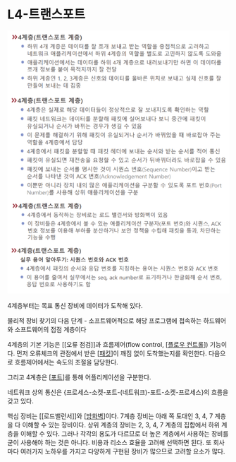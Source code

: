 # L4-트랜스포트


![트랜스포트 계층 자료](../attachments/2022-09-15-16-43-57.png)

4계층부터는 목표 통신 장비에 데이터가 도착해 있다.  

물리적 장비 찾기의 다음 단계 - 소프트웨어적으로 해당 프로그램에 접속하는 하드웨어와 소프트웨어의 접점 계층이다  

4계층의 기본 기능은 [[오류 점검]]과 흐름제어(flow control, [[플로우 컨트롤]]) 기능이다. 먼저 오류체크의 관점에서 받은 [[패킷]]이 깨짐 없이 도착했는지를 확인한다. 다음으로 흐름제어에서는 속도의 조절을 담당한다.  

그리고 4계층은 [[포트]]를 통해 어플리케이션을 구분한다. 
  
네트워크 상의 통신은 {프로세스-소켓-포트-(네트워크)-포트-소켓-프로세스}의 흐름을 갖고 있다.  

핵심 장비는 [[로드밸런서]]와 [[방화벽]]이다. 7계층 장비는 아래 쪽 토대인 3, 4, 7 계층을 다 이해할 수 있는 장비이다. 상위 계층의 장비는 2, 3, 4, 7 계층의 집합에서 하위 계층을 이해할 수 있다. 그러나 각각의 용도가 다르므로 더 높은 계층에서 사용하는 장비를 굳이 사용해야 하는 것은 아니다. 비용과 리소스 효율을 고려해 선택하면 된다. 또 회사마다 여러가지 노하우를 가지고 다양하게 구현된 장비가 많으므로 고려할 요소가 많다.  

[//begin]: # "Autogenerated link references for markdown compatibility"
[플로우 컨트롤]: <플로우 컨트롤> "플로우 컨트롤"
[패킷]: 패킷 "패킷"
[포트]: 포트 "포트"
[방화벽]: 방화벽 "방화벽"
[//end]: # "Autogenerated link references"